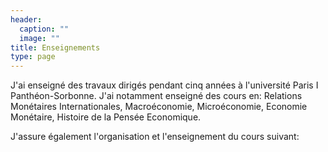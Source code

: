 ```yaml
---
header:
  caption: ""
  image: ""
title: Enseignements
type: page
---
```


J'ai enseigné des travaux dirigés pendant cinq années à l'université Paris I Panthéon-Sorbonne. J'ai notamment enseigné des cours en: Relations Monétaires Internationales, Macroéconomie, Microéconomie, Economie Monétaire, Histoire de la Pensée Economique.

J'assure également l'organisation et l'enseignement du cours suivant:
